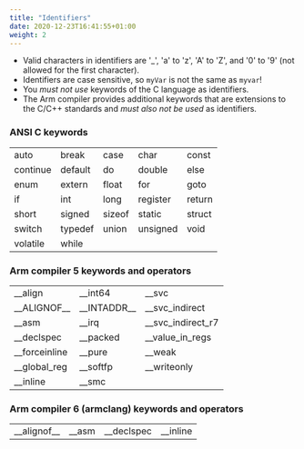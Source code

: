 ```yaml
---
title: "Identifiers"
date: 2020-12-23T16:41:55+01:00
weight: 2
---
```


- Valid characters in identifiers are '_', 'a' to 'z', 'A' to 'Z', and '0' to '9' (not allowed for the first character).
- Identifiers are case sensitive, so `myVar` is not the same as `myvar`!
- You *must not use* keywords of the C language as identifiers.
- The Arm compiler provides additional keywords that are extensions to the C/C++ standards and *must also not be used* as identifiers.

### ANSI C keywords

| | | | | |
|---|---|---|---|---|
| auto | break | case | char | const |
| continue | default | do | double | else |
| enum | extern | float | for | goto |
| if | int | long | register | return |
| short | signed | sizeof | static | struct |
| switch | typedef | union | unsigned | void |
| volatile | while ||||

### Arm compiler 5 keywords and operators

| | | |
|---|---|---|
| __align | __int64 | __svc |
| \_\_ALIGNOF\_\_ | \_\_INTADDR\_\_ | __svc_indirect |
| __asm | __irq | __svc_indirect_r7 |
| __declspec | __packed | __value_in_regs |
| __forceinline | __pure | __weak |
| __global_reg | __softfp | __writeonly |
| __inline | __smc ||

### Arm compiler 6 (armclang) keywords and operators

| | | | |
|---|---|---|---|
| \_\_alignof\_\_ | \_\_asm | \_\_declspec | \_\_inline |
